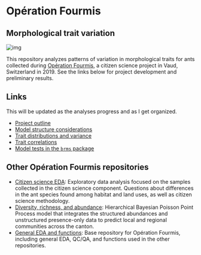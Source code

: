 # Opération Fourmis
## Morphological trait variation

![img](https://wp.unil.ch/fourmisvaud/files/2019/03/Titre_OrangeViolet.png)

This repository analyzes patterns of variation in morphological traits for ants collected during [Opération Fourmis](https://wp.unil.ch/fourmisvaud/), a citizen science project in Vaud, Switzerland in 2019. See the links below for project development and preliminary results.




## Links

This will be updated as the analyses progress and as I get organized.  

- [Project outline](outline.html)  
- [Model structure considerations](model_structure.html)  
- [Trait distributions and variance](trait_distributions.html)  
- [Trait correlations](https://sz-tim.shinyapps.io/CH_traits-correlations/)
- [Model tests in the `brms` package](model_tests_brms.html)



## Other Opération Fourmis repositories  

- [Citizen science EDA](https://sz-tim.github.io/5_citsci/): Exploratory data analysis focused on the samples collected in the citizen science component. Questions about differences in the ant species found among habitat and land uses, as well as citizen science methodology.  
- [Diversity, richness, and abundance](https://github.com/Sz-Tim/CH_diversity): Hierarchical Bayesian Poisson Point Process model that integrates the structured abundances and unstructured presence-only data to predict local and regional communities across the canton.  
- [General EDA and functions](https://github.com/Sz-Tim/opfo): Base repository for Opération Fourmis, including general EDA, QC/QA, and functions used in the other repositories.  

